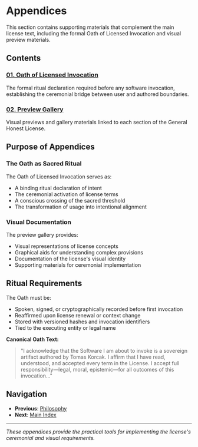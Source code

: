 # Appendices

This section contains supporting materials that complement the main license text, including the formal Oath of Licensed Invocation and visual preview materials.

## Contents

### [01. Oath of Licensed Invocation](01-oath-of-licensed-invocation.md)
The formal ritual declaration required before any software invocation, establishing the ceremonial bridge between user and authored boundaries.

### [02. Preview Gallery](02-preview-gallery.md)
Visual previews and gallery materials linked to each section of the General Honest License.

## Purpose of Appendices

### The Oath as Sacred Ritual
The Oath of Licensed Invocation serves as:
- A binding ritual declaration of intent
- The ceremonial activation of license terms
- A conscious crossing of the sacred threshold
- The transformation of usage into intentional alignment

### Visual Documentation
The preview gallery provides:
- Visual representations of license concepts
- Graphical aids for understanding complex provisions
- Documentation of the license's visual identity
- Supporting materials for ceremonial implementation

## Ritual Requirements

The Oath must be:
- Spoken, signed, or cryptographically recorded before first invocation
- Reaffirmed upon license renewal or context change
- Stored with versioned hashes and invocation identifiers
- Tied to the executing entity or legal name

**Canonical Oath Text:**
> "I acknowledge that the Software I am about to invoke is a sovereign artifact authored by Tomas Korcak. I affirm that I have read, understood, and accepted every term in the License. I accept full responsibility—legal, moral, epistemic—for all outcomes of this invocation..."

## Navigation

- **Previous**: [Philosophy](../05-philosophy/)
- **Next**: [Main Index](../README.md)

---

*These appendices provide the practical tools for implementing the license's ceremonial and visual requirements.*